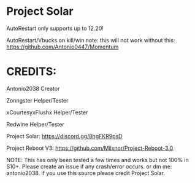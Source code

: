 # Project Solar

AutoRestart only supports up to 12.20!


AutoRestart/Vbucks on kill/win note: this will not work without this: https://github.com/Antonio0447/Momentum

# CREDITS:

Antonio2038 Creator

Zonngster Helper/Tester

xCourtesyxFlushx Helper/Tester

Redwine Helper/Tester

Project Solar: https://discord.gg/8hgFKR9psD

Project Reboot V3: https://github.com/Milxnor/Project-Reboot-3.0

NOTE: This has only been tested a few times and works but not 100% in S10+. Please create an issue if any crash/error occurs. or dm me: antonio2038. if you use this source please credit Project Solar.
